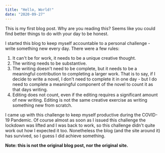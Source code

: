 ```yaml
---
title: "Hello, World!"
date: "2020-09-27"
---
```


This is my first blog post. Why are you reading this? Seems like you could find
better things to do with your day to be honest.

I started this blog to keep myself accountable to a personal challenge - write
something new every day. There were a few rules:

1. It can't be for work, it needs to be a unique creative thought.
2. The writing needs to be substantive.
3. The writing doesn't need to be complete, but it needs to be a meaningful
   contribution to completing a larger work. That is to say, if I decide to write
   a novel, I don't need to complete it in one day - but I do need to complete a
   meaningful component of the novel to count it as that days writing.
4. Editing does not count, even if the editing requires a significant amount
   of new writing. Editing is not the same creative exercise as writing something
   new from scratch.

I came up with this challenge to keep myself productive during the COVID-19
Pandemic. Of course almost as soon as I issued this challenge the lockdown was
lifted and I was back to work, so this challenge didn't quite work out how I
expected it too. Nonetheless the blog (and the site around it) has survived, so
I guess I did achieve something.

**Note: this is not the original blog post, nor the original site.**
